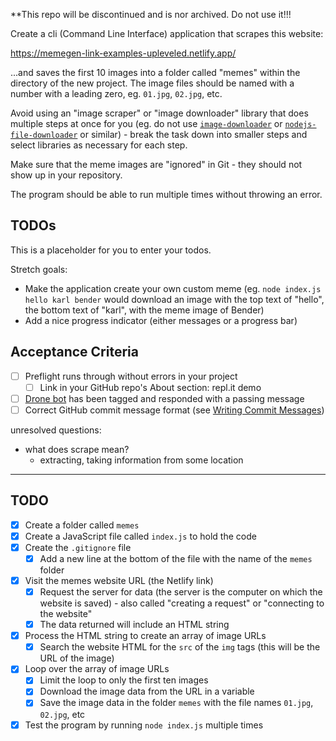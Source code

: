 **This repo will be discontinued and is nor archived. Do not use it!!!


Create a cli (Command Line Interface) application that scrapes this website:

https://memegen-link-examples-upleveled.netlify.app/

...and saves the first 10 images into a folder called "memes" within the directory of the new project. The image files should be named with a number with a leading zero, eg. `01.jpg`, `02.jpg`, etc.

Avoid using an "image scraper" or "image downloader" library that does multiple steps at once for you (eg. do not use [`image-downloader`](https://www.npmjs.com/package/image-downloader) or [`nodejs-file-downloader`](https://www.npmjs.com/package/nodejs-file-downloader) or similar) - break the task down into smaller steps and select libraries as necessary for each step.

Make sure that the meme images are "ignored" in Git - they should not show up in your repository.

The program should be able to run multiple times without throwing an error.

## TODOs

This is a placeholder for you to enter your todos.

Stretch goals:

- Make the application create your own custom meme (eg. `node index.js hello karl bender` would download an image with the top text of "hello", the bottom text of "karl", with the meme image of Bender)
- Add a nice progress indicator (either messages or a progress bar)

## Acceptance Criteria

- [ ] Preflight runs through without errors in your project
  - [ ] Link in your GitHub repo's About section: repl.it demo
- [ ] [Drone bot](https://learn.upleveled.io/courses/btcmp-l-webfs-gen-0/modules/cheatsheet-tasks/#upleveled-drone) has been tagged and responded with a passing message
- [ ] Correct GitHub commit message format (see [Writing Commit Messages](https://learn.upleveled.io/courses/btcmp-l-webfs-gen-0/modules/cheatsheet-git-github/#writing-commit-messages))

unresolved questions:

- what does scrape mean?
  - extracting, taking information from some location

---

## TODO

- [x] Create a folder called `memes`
- [x] Create a JavaScript file called `index.js` to hold the code
- [x] Create the `.gitignore` file
  - [x] Add a new line at the bottom of the file with the name of the `memes` folder
- [x] Visit the memes website URL (the Netlify link)
  - [x] Request the server for data (the server is the computer on which the website is saved) - also called "creating a request" or "connecting to the website"
  - [x] The data returned will include an HTML string
- [x] Process the HTML string to create an array of image URLs
  - [x] Search the website HTML for the `src` of the `img` tags (this will be the URL of the image)
- [x] Loop over the array of image URLs
  - [x] Limit the loop to only the first ten images
  - [x] Download the image data from the URL in a variable
  - [x] Save the image data in the folder `memes` with the file names `01.jpg`, `02.jpg`, etc
- [x] Test the program by running `node index.js` multiple times
